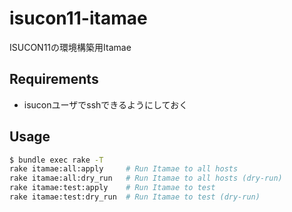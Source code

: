 # isucon11-itamae
ISUCON11の環境構築用Itamae

## Requirements
* isuconユーザでsshできるようにしておく

## Usage
```bash
$ bundle exec rake -T
rake itamae:all:apply     # Run Itamae to all hosts
rake itamae:all:dry_run   # Run Itamae to all hosts (dry-run)
rake itamae:test:apply    # Run Itamae to test
rake itamae:test:dry_run  # Run Itamae to test (dry-run)
```
